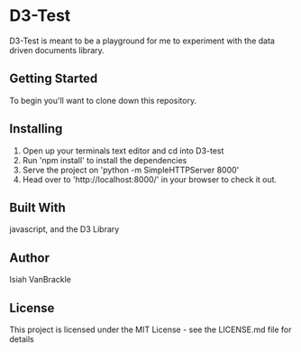 # D3-Test
D3-Test is meant to be a playground for me to experiment with the data driven documents library.

## Getting Started
To begin you'll want to clone down this repository.

## Installing
1. Open up your terminals text editor and cd into D3-test
2. Run 'npm install' to install the dependencies
3. Serve the project on 'python -m SimpleHTTPServer 8000'
4. Head over to 'http://localhost:8000/' in your browser to check it out.

## Built With
javascript, and the D3 Library

## Author
Isiah VanBrackle

## License
This project is licensed under the MIT License - see the LICENSE.md file for details
